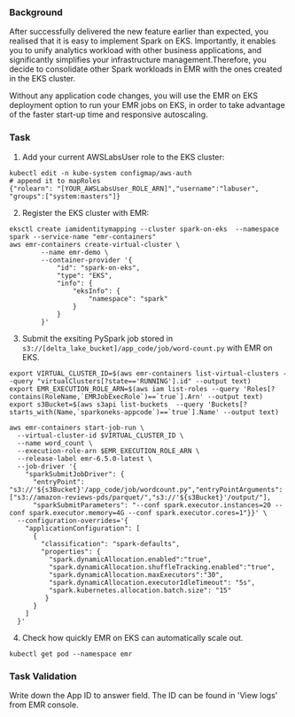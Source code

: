 ### Background

After successfully delivered the new feature earlier than expected, you realised that it is easy to implement Spark on EKS. Importantly, it enables you to unify analytics workload with other business applications, and significantly simplifies your infrastructure management.Therefore, you decide to consolidate other Spark workloads in EMR with the ones created in the EKS cluster. 

Without any application code changes, you will use the EMR on EKS deployment option to run your EMR jobs on EKS, in order to take advantage of the faster start-up time and responsive autoscaling. 

### Task
1. Add your current AWSLabsUser role to the EKS cluster: 
```
kubectl edit -n kube-system configmap/aws-auth
# append it to mapRoles
{"rolearn": "[YOUR_AWSLabsUser_ROLE_ARN]","username":"labuser", "groups":["system:masters"]}
```
2. Register the EKS cluster with EMR:
```
eksctl create iamidentitymapping --cluster spark-on-eks  --namespace spark --service-name "emr-containers"
aws emr-containers create-virtual-cluster \
        --name emr-demo \
		--container-provider '{
            "id": "spark-on-eks",
            "type": "EKS",
            "info": {
                "eksInfo": {
                    "namespace": "spark"
                }
            }
        }' 
```        
3. Submit the exsiting PySpark job stored in `s3://[delta_lake_bucket]/app_code/job/word-count.py` with EMR on EKS.
```
export VIRTUAL_CLUSTER_ID=$(aws emr-containers list-virtual-clusters --query "virtualClusters[?state=='RUNNING'].id" --output text)
export EMR_EXECUTION_ROLE_ARN=$(aws iam list-roles --query 'Roles[?contains(RoleName,`EMRJobExecRole`)==`true`].Arn' --output text)
export s3Bucket=$(aws s3api list-buckets  --query 'Buckets[?starts_with(Name,`sparkoneks-appcode`)==`true`].Name' --output text)

aws emr-containers start-job-run \
  --virtual-cluster-id $VIRTUAL_CLUSTER_ID \
  --name word_count \
  --execution-role-arn $EMR_EXECUTION_ROLE_ARN \
  --release-label emr-6.5.0-latest \
  --job-driver '{
    "sparkSubmitJobDriver": {
      "entryPoint": "s3://'${s3Bucket}'/app_code/job/wordcount.py","entryPointArguments":["s3://amazon-reviews-pds/parquet/","s3://'${s3Bucket}'/output/"], 
      "sparkSubmitParameters": "--conf spark.executor.instances=20 --conf spark.executor.memory=4G --conf spark.executor.cores=1"}}' \
  --configuration-overrides='{
  	"applicationConfiguration": [
      {
        "classification": "spark-defaults", 
        "properties": {
          "spark.dynamicAllocation.enabled":"true",
          "spark.dynamicAllocation.shuffleTracking.enabled":"true",
          "spark.dynamicAllocation.maxExecutors":"30",
          "spark.dynamicAllocation.executorIdleTimeout": "5s",
          "spark.kubernetes.allocation.batch.size": "15"
         }
      }
    ]
  }'
 ```
 4. Check how quickly EMR on EKS can automatically scale out.
```
kubectl get pod --namespace emr
```

### Task Validation
Write down the App ID to answer field. The ID can be found in 'View logs' from EMR console.